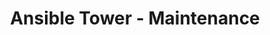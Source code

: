 ---
permalink: /product-documents/ansible-tower/nist-800-53/ma/
layout: control_response
title: Ansible Tower - Maintenance
category: Product Documents
lead: |
  Control responses for NIST 800-53 rev4.
subnav:
  data: components.ansible-tower.policies.MA-Maintenance.component
  href: ['#%', control_key]
  text: control_key
product_info:
  name: Ansible Tower
  opencontrol_component: ansible-tower
  control_family: MA-Maintenance
---